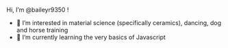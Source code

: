 Hi, I’m @baileyr9350 !
- 👀 I’m interested in material science (specifically ceramics), dancing, dog and horse training
- 🌱 I’m currently learning the very basics of Javascript


<!---
baileyr9350/baileyr9350 is a ✨ special ✨ repository because its `README.md` (this file) appears on your GitHub profile.
You can click the Preview link to take a look at your changes.
--->
